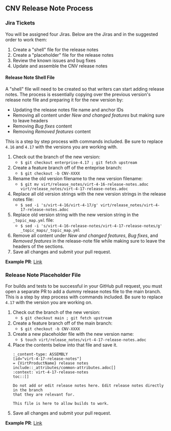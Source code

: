 ## CNV Release Note Process

### Jira Tickets

You will be assigned four Jiras. Below are the Jiras and in the suggested order to work them:

1. Create a "shell" file for the release notes
2. Create a "placeholder" file for the release notes
3. Review the known issues and bug fixes
4. Update and assemble the CNV release notes

#### Release Note Shell File

A "shell" file will need to be created so that writers can start adding release notes. The process is essentially copying over the previous version's release note file and preparing it for the new version by:

* Updating the release notes file name and anchor IDs
* Removing all content under *New and changed features* but making sure to leave headers
* Removing *Bug fixes* content
* Removing *Removed features* content

This is a step by step process with commands included. Be sure to replace `4.16` and `4.17` with the versions you are working with.

1. Check out the branch of the new version:
   * `$ git checkout enterprise-4.17 ; git fetch upstream`
2. Create a feature branch off of the enteprise branch:
   * `$ git checkout -b CNV-XXXX`
3. Rename the old version filename to the new version filename:
   * `$ git mv virt/release_notes/virt-4-16-release-notes.adoc virt/release_notes/virt-4-17-release-notes.adoc`
4. Replace all old version strings with the new version strings in the release notes file:
   * `$ sed -i 's/virt-4-16/virt-4-17/g' virt/release_notes/virt-4-17-release-notes.adoc`
5. Replace old version string with the new version string in the `_topic_map.yml` file:
   * `$ sed -i 's/virt-4-16-release-notes/virt-4-17-release-notes/g' _topic_maps/_topic_map.yml`
6. Remove all content under *New and changed features*, *Bug fixes*, and *Removed features* in the release-note file while making sure to leave the headers of the sections.
7. Save all changes and submit your pull request.

**Example PR**: [Link](https://github.com/openshift/openshift-docs/pull/79779)

### Release Note Placeholder File

For builds and tests to be successful in your GitHub pull request, you must open a separate PR to add a dummy release notes file to the main branch. This is a step by step process with commands included. Be sure to replace `4.17` with the version you are working on.

1. Check out the branch of the new version:
   * `$ git checkout main ; git fetch upstream`
2. Create a feature branch off of the main branch:
   * `$ git checkout -b CNV-XXXX`
3. Create a new placeholder file with the new version name:
   * `$ touch virt/release_notes/virt-4-17-release-notes.adoc`
4. Place the contents below into that file and save it.
    ```
    :_content-type: ASSEMBLY
    [id="virt-4-17-release-notes"]
    = {VirtProductName} release notes
    include::_attributes/common-attributes.adoc[]
    :context: virt-4-17-release-notes
    toc::[]
    
    Do not add or edit release notes here. Edit release notes directly in the branch
    that they are relevant for.
    
    This file is here to allow builds to work.
    ```
5. Save all changes and submit your pull request.

**Example PR**: [Link](https://github.com/openshift/openshift-docs/pull/79783)
